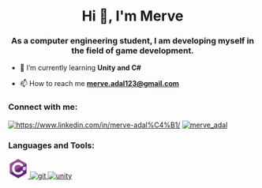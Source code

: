 <h1 align="center">Hi 👋, I'm Merve</h1>
<h3 align="center">As a computer engineering student, I am developing myself in the field of game development.</h3>

- 🌱 I’m currently learning **Unity and C#**

- 📫 How to reach me **merve.adal123@gmail.com**

<h3 align="left">Connect with me:</h3>
<p align="left">
<a href="https://www.linkedin.com/in/merve-adal%C4%B1/" target="blank"><img align="center" src="https://raw.githubusercontent.com/rahuldkjain/github-profile-readme-generator/master/src/images/icons/Social/linked-in-alt.svg" alt="https://www.linkedin.com/in/merve-adal%C4%B1/" height="30" width="40" /></a>
<a href="https://instagram.com/merve_adal" target="blank"><img align="center" src="https://raw.githubusercontent.com/rahuldkjain/github-profile-readme-generator/master/src/images/icons/Social/instagram.svg" alt="merve_adal" height="30" width="40" /></a>
</p>

<h3 align="left">Languages and Tools:</h3>
<p align="left"> <a href="https://www.w3schools.com/cs/" target="_blank" rel="noreferrer"> <img src="https://raw.githubusercontent.com/devicons/devicon/master/icons/csharp/csharp-original.svg" alt="csharp" width="40" height="40"/> </a> <a href="https://git-scm.com/" target="_blank" rel="noreferrer"> <img src="https://www.vectorlogo.zone/logos/git-scm/git-scm-icon.svg" alt="git" width="40" height="40"/> </a> <a href="https://unity.com/" target="_blank" rel="noreferrer"> <img src="https://www.vectorlogo.zone/logos/unity3d/unity3d-icon.svg" alt="unity" width="40" height="40"/> </a> </p>
